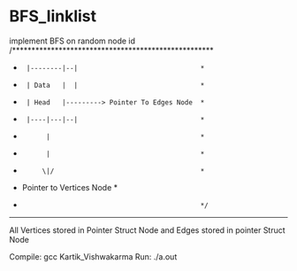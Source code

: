 # BFS_linklist
implement BFS on random node id
/****************************************************
 *      |--------|--|                               *            
 *      | Data   |  |                               *
 *      | Head   |---------> Pointer To Edges Node  *
 *      |----|---|--|                               *
 *           |                                      *
 *           |                                      *
 *          \|/                                     *
 *    Pointer to Vertices Node                      *
 *                                                  */
 ***************************************************



All Vertices stored in Pointer Struct Node
and Edges stored in pointer Struct Node


Compile: gcc Kartik_Vishwakarma 
Run:   ./a.out 

